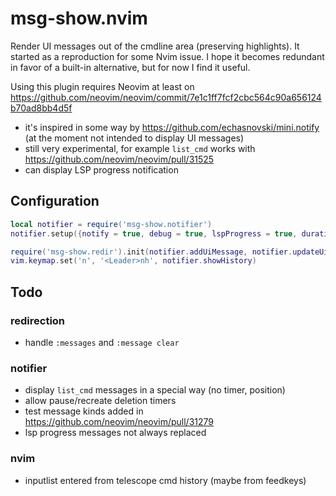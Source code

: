 # msg-show.nvim
Render UI messages out of the cmdline area (preserving highlights). It started as a reproduction for some Nvim issue. I hope it becomes redundant in favor of a built-in alternative, but for now I find it useful. 

Using this plugin requires Neovim at least on https://github.com/neovim/neovim/commit/7e1c1ff7fcf2cbc564c90a656124b70ad8bb4d5f
- it's inspired in some way by https://github.com/echasnovski/mini.notify (at the moment not intended to display UI messages)
- still very experimental, for example `list_cmd` works with https://github.com/neovim/neovim/pull/31525
- can display LSP progress notification

## Configuration
```lua
local notifier = require('msg-show.notifier')
notifier.setup({notify = true, debug = true, lspProgress = true, duration = 5000}) -- defaults

require('msg-show.redir').init(notifier.addUiMessage, notifier.updateUiMessage, notifier.debug)
vim.keymap.set('n', '<Leader>nh', notifier.showHistory)
```

## Todo
### redirection
- handle `:messages` and `:message clear`
### notifier
- display `list_cmd` messages in a special way (no timer, position)
- allow pause/recreate deletion timers
- test message kinds added in https://github.com/neovim/neovim/pull/31279
- lsp progress messages not always replaced
### nvim
- inputlist entered from telescope cmd history (maybe from feedkeys)
